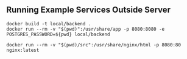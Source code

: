 ## Running Example Services Outside Server

```
docker build -t local/backend .
docker run --rm -v "$(pwd)":/usr/share/app -p 8080:8080 -e POSTGRES_PASSWORD=${pwd} local/backend
```

```
docker run --rm -v "$(pwd)/src":/usr/share/nginx/html -p 8080:80 nginx:latest
```